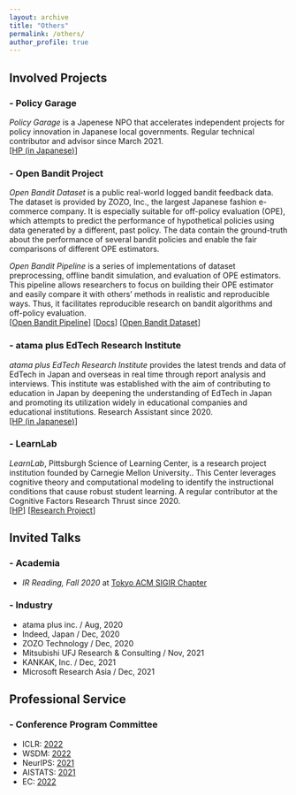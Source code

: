 ```yaml
---
layout: archive
title: "Others"
permalink: /others/
author_profile: true
---
```


## Involved Projects

### - Policy Garage

*Policy Garage* is a Japenese NPO that accelerates independent projects for policy innovation in Japanese local governments. Regular technical contributor and advisor since March 2021. <br>
[[HP (in Japanese)](https://policygarage.or.jp/)]

### - Open Bandit Project

*Open Bandit Dataset* is a public real-world logged bandit feedback data. The dataset is provided by ZOZO, Inc., the largest Japanese fashion e-commerce company. It is especially suitable for off-policy evaluation (OPE), which attempts to predict the performance of hypothetical policies using data generated by a different, past policy. The data contain the ground-truth about the performance of several bandit policies and enable the fair comparisons of different OPE estimators.

*Open Bandit Pipeline* is a series of implementations of dataset preprocessing, offline bandit simulation, and evaluation of OPE estimators. This pipeline allows researchers to focus on building their OPE estimator and easily compare it with others’ methods in realistic and reproducible ways. Thus, it facilitates reproducible research on bandit algorithms and off-policy evaluation. <br>
 [[Open Bandit Pipeline](https://github.com/st-tech/zr-obp)] [[Docs](https://zr-obp.readthedocs.io/en/latest/)] [[Open Bandit Dataset](https://research.zozo.com/data.html)]


### - atama plus EdTech Research Institute

*atama plus EdTech Research Institute* provides the latest trends and data of EdTech in Japan and overseas in real time through report analysis and interviews.
This institute was established with the aim of contributing to education in Japan by deepening the understanding of EdTech in Japan and promoting its utilization widely in educational companies and educational institutions. Research Assistant since 2020. <br>
[[HP (in Japanese)](https://edtech-research.com/)]


### - LearnLab

*LearnLab*, Pittsburgh Science of Learning Center, is a research project institution founded by Carnegie Mellon University.. This Center leverages cognitive theory and computational modeling to identify the instructional conditions that cause robust student learning. A regular contributor at the Cognitive Factors Research Thrust since 2020. <br>
[[HP](https://learnlab.org/)] [[Research Project](https://learnlab.org/university-industry-collaboration-to-accelerate-learning/)]


## Invited Talks

### - Academia
- *IR Reading, Fall 2020* at [Tokyo ACM SIGIR Chapter](https://sigir.jp/page/en/about/)

### - Industry
- atama plus inc. / Aug, 2020
- Indeed, Japan / Dec, 2020
- ZOZO Technology / Dec, 2020
- Mitsubishi UFJ Research & Consulting / Nov, 2021
- KANKAK, Inc. / Dec, 2021
- Microsoft Research Asia / Dec, 2021


## Professional Service

### - Conference Program Committee
- ICLR: [2022](https://iclr.cc/Conferences/2022)
- WSDM: [2022](https://www.wsdm-conference.org/2022/)
- NeurIPS: [2021](https://nips.cc/Conferences/2021)
- AISTATS: [2021](http://www.aistats.org/aistats2021/)
- EC: [2022](https://ec22.sigecom.org/)

